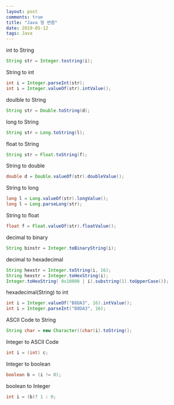 ```yaml
---
layout: post
comments: true
title: "Java 형 변환"
date: 2019-05-12
tags: Java
---
```


int to String
```java
String str = Integer.tostring(i);
```

String to int
```java
int i = Integer.parseInt(str);
int i = Integer.valueOf(str).intValue();
```

doulble to String
```java
String str = Double.toString(d);
```

long to String
```java
String str = Long.toString(l);
```

float to String
```java
String str = Float.toString(f);
```

String to double
```java
double d = Double.valueOf(str).doubleValue();
```

String to long
```java
long l = Long.valueOf(str).longValue();
long l = Long.parseLong(str);
```

String to float
```java
float f = Float.valueOf(str).floatValue();
```

decimal to binary
```java
String binstr = Integer.toBinaryString(i);
```

decimal to hexadecimal
```java
String hexstr = Integer.toString(i, 16);
String hexstr = Integer.toHexString(i);
Integer.toHexString( 0x10000 | i).substring(1).toUpperCase());
```

hexadecimal(String) to int
```java
int i = Integer.valueOf("B8DA3", 16).intValue();
int i = Integer.parseInt("B8DA3", 16);
```

ASCII Code to String
```java
String char = new Character((char)i).toString();
```

Integer to ASCII Code
```java
int i = (int) c;
```

Integer to boolean
```java
boolean b = (i != 0);
```

boolean to Integer
```java
int i = (b)? 1 : 0;
```